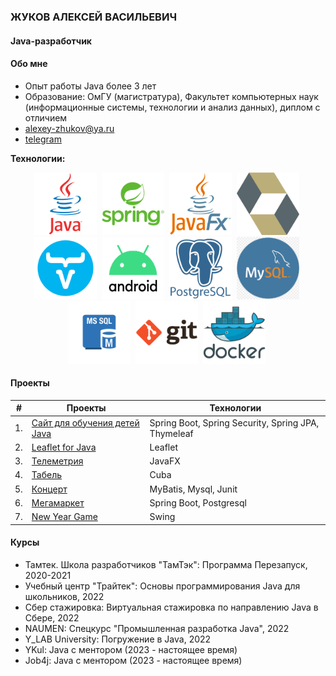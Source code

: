 ### ЖУКОВ АЛЕКСЕЙ ВАСИЛЬЕВИЧ

#### Java-разработчик

#### Обо мне
* Опыт работы Java более 3 лет
* Образование: ОмГУ (магистратура), Факультет компьютерных наук (информационные системы, технологии и анализ данных), диплом с отличием
* alexey-zhukov@ya.ru
* [telegram](https://t.me/avzhykov)

<b>Технологии:</b>

<div id="languages" align="center">
    <img src="https://github.com/ZhukovAlV/ZhukovAlV/blob/main/images/java.svg" title="java" width="100" height="100"/>&nbsp;
    <img src="https://github.com/ZhukovAlV/ZhukovAlV/blob/main/images/spring.svg" title="spring" width="100" height="100"/>&nbsp;
    <img src="https://github.com/ZhukovAlV/ZhukovAlV/blob/main/images/javafx.png" title="javafx" width="100" height="100"/>&nbsp;
    <img src="https://github.com/ZhukovAlV/ZhukovAlV/blob/main/images/hibernate.png" title="hibernate" width="100" height="100"/>&nbsp;      
    <img src="https://github.com/ZhukovAlV/ZhukovAlV/blob/main/images/vaadin.png" title="vaadin" width="100" height="100"/>&nbsp;    
    <img src="https://github.com/ZhukovAlV/ZhukovAlV/blob/main/images/android.png" title="android" width="100" height="100"/>&nbsp; 
    <img src="https://github.com/ZhukovAlV/ZhukovAlV/blob/main/images/postgresql.svg" title="postgresql" width="100" height="100"/>&nbsp;
    <img src="https://github.com/ZhukovAlV/ZhukovAlV/blob/main/images/mysql.png" title="mysql" width="100" height="100"/>&nbsp;
    <img src="https://github.com/ZhukovAlV/ZhukovAlV/blob/main/images/mssql.png" title="mssql" width="100" height="100"/>&nbsp;
    <img src="https://github.com/ZhukovAlV/ZhukovAlV/blob/main/images/git.svg" title="git" width="100" height="100"/>&nbsp;
    <img src="https://github.com/ZhukovAlV/ZhukovAlV/blob/main/images/docker.svg" title="docker" width="100" height="100"/>&nbsp; 
</div>

#### Проекты

| #  | Проекты                                                                                              | Технологии                                          |
|----|------------------------------------------------------------------------------------------------------|-----------------------------------------------------|
| 1. | [Сайт для обучения детей Java](https://github.com/ZhukovAlV/javakids)                                | Spring Boot, Spring Security, Spring JPA, Thymeleaf |
| 2. | [Leaflet for Java](https://github.com/ZhukovAlV/leafletMapCore)                                      | Leaflet                                          |
| 3. | [Телеметрия](https://github.com/ZhukovAlV/telemetrya-system)                                         | JavaFX                                              |
| 4. | [Табель](https://github.com/ZhukovAlV/timesheetwithcuba)                                             | Cuba                                                |
| 5. | [Концерт](https://github.com/ZhukovAlV/concert/tree/master)                                          | MyBatis, Mysql, Junit                               |
| 6. | [Мегамаркет](https://github.com/ZhukovAlV/megamarket/tree/master/src/main/java/ru/yandex/megamarket) | Spring Boot, Postgresql                             |
| 7. | [New Year Game](https://github.com/ZhukovAlV/Tritec-newYearsRain)                                 | Swing                                               |

#### Курсы
* Тамтек. Школа разработчиков "ТамТэк": Программа Перезапуск, 2020-2021
* Учебный центр "Трайтек": Основы программирования Java для школьников, 2022
* Сбер стажировка: Виртуальная стажировка по направлению Java в Сбере, 2022
* NAUMEN: Спецкурс "Промышленная разработка Java", 2022
* Y_LAB University: Погружение в Java, 2022
* YKul: Java с ментором (2023 - настоящее время)
* Job4j: Java с ментором (2023 - настоящее время)